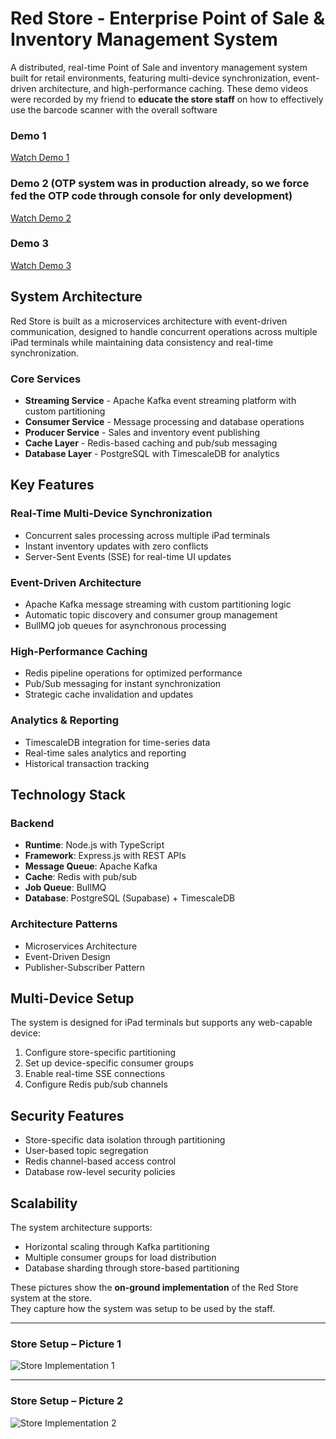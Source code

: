 # Red Store - Enterprise Point of Sale & Inventory Management System

A distributed, real-time Point of Sale and inventory management system built for retail environments, featuring multi-device synchronization, event-driven architecture, and high-performance caching.
These demo videos were recorded by my friend to **educate the store staff** on how to effectively use the barcode scanner with the overall software

### Demo 1
[Watch Demo 1](https://pub-47e138e02b44477f9935d1b35c47d5a7.r2.dev/Demo-1.mp4)

### Demo 2 (OTP system was in production already, so we force fed the OTP code through console for only development)
[Watch Demo 2](https://pub-47e138e02b44477f9935d1b35c47d5a7.r2.dev/Demo-2.mp4)

### Demo 3
[Watch Demo 3](https://pub-47e138e02b44477f9935d1b35c47d5a7.r2.dev/Demo-3.mp4)

## System Architecture

Red Store is built as a microservices architecture with event-driven communication, designed to handle concurrent operations across multiple iPad terminals while maintaining data consistency and real-time synchronization.

### Core Services
- **Streaming Service** - Apache Kafka event streaming platform with custom partitioning
- **Consumer Service** - Message processing and database operations
- **Producer Service** - Sales and inventory event publishing
- **Cache Layer** - Redis-based caching and pub/sub messaging
- **Database Layer** - PostgreSQL with TimescaleDB for analytics

## Key Features

### Real-Time Multi-Device Synchronization
- Concurrent sales processing across multiple iPad terminals
- Instant inventory updates with zero conflicts
- Server-Sent Events (SSE) for real-time UI updates

### Event-Driven Architecture
- Apache Kafka message streaming with custom partitioning logic
- Automatic topic discovery and consumer group management
- BullMQ job queues for asynchronous processing

### High-Performance Caching
- Redis pipeline operations for optimized performance
- Pub/Sub messaging for instant synchronization
- Strategic cache invalidation and updates

### Analytics & Reporting
- TimescaleDB integration for time-series data
- Real-time sales analytics and reporting
- Historical transaction tracking

## Technology Stack

### Backend
- **Runtime**: Node.js with TypeScript
- **Framework**: Express.js with REST APIs
- **Message Queue**: Apache Kafka
- **Cache**: Redis with pub/sub
- **Job Queue**: BullMQ
- **Database**: PostgreSQL (Supabase) + TimescaleDB

### Architecture Patterns
- Microservices Architecture
- Event-Driven Design
- Publisher-Subscriber Pattern

## Multi-Device Setup

The system is designed for iPad terminals but supports any web-capable device:

1. Configure store-specific partitioning
2. Set up device-specific consumer groups
3. Enable real-time SSE connections
4. Configure Redis pub/sub channels

## Security Features

- Store-specific data isolation through partitioning
- User-based topic segregation
- Redis channel-based access control
- Database row-level security policies

## Scalability

The system architecture supports:
- Horizontal scaling through Kafka partitioning
- Multiple consumer groups for load distribution
- Database sharding through store-based partitioning

These pictures show the **on-ground implementation** of the Red Store system at the store.  
They capture how the system was setup to be used by the staff.

---

### Store Setup – Picture 1  
![Store Implementation 1](https://pub-47e138e02b44477f9935d1b35c47d5a7.r2.dev/Pic1.jpg)

---

### Store Setup – Picture 2  
![Store Implementation 2](https://pub-47e138e02b44477f9935d1b35c47d5a7.r2.dev/Pic2.jpg)

